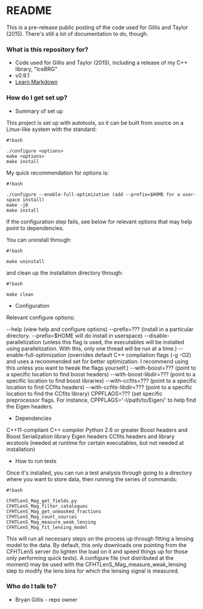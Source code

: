 # README #

This is a pre-release public posting of the code used for Gillis and Taylor (2015). There's still a lot of documentation to do, though.

### What is this repository for? ###

* Code used for Gillis and Taylor (2015), including a release of my C++ library, "IceBRG"
* v0.9.1
* [Learn Markdown](https://bitbucket.org/tutorials/markdowndemo)

### How do I get set up? ###

* Summary of set up

This project is set up with autotools, so it can be built from source on a Linux-like system with the standard:

```
#!bash

./configure <options>
make <options>
make install
```

My quick recommendation for options is:

```
#!bash

./configure --enable-full-optimization (add --prefix=$HOME for a user-space install)
make -j8
make install
```

If the configuration step fails, see below for relevant options that may help point to dependencies.

You can uninstall through:

```
#!bash

make uninstall
```

and clean up the installation directory through:

```
#!bash

make clean
```


* Configuration

Relevant configure options:

--help (view help and configure options)
--prefix=??? (install in a particular directory. --prefix=$HOME will do install in userspace)
--disable-parallelization (unless this flag is used, the executables will be installed using parallelization. With this, only one thread will be run at a time.)
--enable-full-optimization (overrides default C++ compilation flags (-g -O2) and uses a recommended set for better optimization. I recommend using this unless you want to tweak the flags yourself.)
--with-boost=??? (point to a specific location to find boost headers)
--with-boost-libdir=??? (point to a specific location to find boost libraries)
--with-ccfits=??? (point to a specific location to find CCfits headers)
--with-ccfits-libdir=??? (point to a specific location to find the CCfits library)
CPPFLAGS=??? (set specific preprocessor flags. For instance, CPPFLAGS='-I/path/to/Eigen/' to help find the Eigen headers.

* Dependencies

C++11-compliant C++ compiler
Python 2.6 or greater
Boost headers and Boost Serialization library
Eigen headers
CCfits headers and library
wcstools (needed at runtime for certain executables, but not needed at installation)

* How to run tests

Once it's installed, you can run a test analysis through going to a directory where you want to store data, then running the series of commands:


```
#!bash

CFHTLenS_Mag_get_fields.py
CFHTLenS_Mag_filter_catalogues
CFHTLenS_Mag_get_unmasked_fractions
CFHTLenS_Mag_count_sources
CFHTLenS_Mag_measure_weak_lensing
CFHTLenS_Mag_fit_lensing_model

```

This will run all necessary steps on the process up through fitting a lensing model to the data. By default, this only downloads one pointing from the CFHTLenS server (to lighten the load on it and speed things up for those only performing quick tests). A configure file (not distributed at the moment) may be used with the CFHTLenS_Mag_measure_weak_lensing step to modify the lens bins for which the lensing signal is measured.

### Who do I talk to? ###

* Bryan Gillis - repo owner